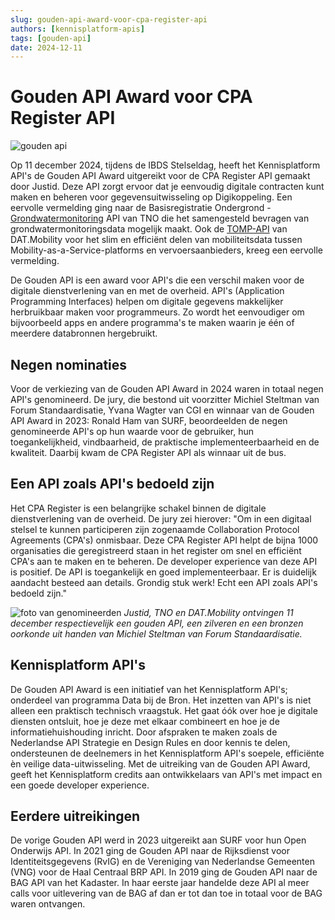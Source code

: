 ```yaml
---
slug: gouden-api-award-voor-cpa-register-api
authors: [kennisplatform-apis]
tags: [gouden-api]
date: 2024-12-11
---
```

# Gouden API Award voor CPA Register API        

![gouden api](https://www.geonovum.nl/uploads/styles/auto_1600/public/image/2024-12/goudenapigroot.jpg?itok=o0rz1M1t)

Op 11 december 2024, tijdens de IBDS Stelseldag, heeft het Kennisplatform API's de Gouden API Award uitgereikt voor de CPA Register API gemaakt door Justid. Deze API zorgt ervoor dat je eenvoudig digitale contracten kunt maken en beheren voor gegevensuitwisseling op Digikoppeling. Een eervolle vermelding ging naar de Basisregistratie Ondergrond - [Grondwatermonitoring](https://www.geonovum.nl/over-geonovum/actueel/data-over-ondergrond-boven-water-halen) API van TNO die het samengesteld bevragen van grondwatermonitoringsdata mogelijk maakt. Ook de [TOMP-API](https://www.geonovum.nl/index.php/over-geonovum/actueel/mobiliteits-api-met-internationale-allures) van DAT.Mobility voor het slim en efficiënt delen van mobiliteitsdata tussen Mobility-as-a-Service-platforms en vervoersaanbieders, kreeg een eervolle vermelding. 

<!-- truncate -->

De Gouden API is een award voor API's die een verschil maken voor de digitale dienstverlening van en met de overheid. API's (Application Programming Interfaces) helpen om digitale gegevens makkelijker herbruikbaar maken voor programmeurs. Zo wordt het eenvoudiger om bijvoorbeeld apps en andere programma's te maken waarin je één of meerdere databronnen hergebruikt. 

## Negen nominaties

Voor de verkiezing van de Gouden API Award in 2024 waren in totaal negen API's genomineerd. De jury, die bestond uit voorzitter Michiel Steltman van Forum Standaardisatie, Yvana Wagter van CGI en winnaar van de Gouden API Award in 2023: Ronald Ham van SURF, beoordeelden de negen genomineerde API's op hun waarde voor de gebruiker, hun toegankelijkheid, vindbaarheid, de praktische implementeerbaarheid en de kwaliteit. Daarbij kwam de CPA Register API als winnaar uit de bus.

## Een API zoals API's bedoeld zijn
Het CPA Register is een belangrijke schakel binnen de digitale dienstverlening van de overheid. De jury zei hierover: "Om in een digitaal stelsel te kunnen participeren zijn zogenaamde Collaboration Protocol Agreements (CPA's) onmisbaar. Deze CPA Register API helpt de bijna 1000 organisaties die geregistreerd staan in het register om snel en efficiënt CPA's aan te maken en te beheren. De developer experience van deze API is positief. De API is toegankelijk en goed implementeerbaar. Er is duidelijk aandacht besteed aan details. Grondig stuk werk! Echt een API zoals API's bedoeld zijn."

![foto van genomineerden](https://www.geonovum.nl/uploads/inline/goudenapi.jpg)
*Justid, TNO en DAT.Mobility ontvingen 11 december respectievelijk een gouden API, een zilveren en een bronzen oorkonde uit handen van Michiel Steltman van Forum Standaardisatie.*

## Kennisplatform API's

De Gouden API Award is een initiatief van het Kennisplatform API's; onderdeel van programma Data bij de Bron. Het inzetten van API's is niet alleen een praktisch technisch vraagstuk. Het gaat óók over hoe je digitale diensten ontsluit, hoe je deze met elkaar combineert en hoe je de informatiehuishouding inricht. Door afspraken te maken zoals de Nederlandse API Strategie en Design Rules en door kennis te delen, ondersteunen de deelnemers in het Kennisplatform API's soepele, efficiënte èn veilige data-uitwisseling. Met de uitreiking van de Gouden API Award, geeft het Kennisplatform credits aan ontwikkelaars van API's met impact en een goede developer experience. 

## Eerdere uitreikingen

De vorige Gouden API werd in 2023 uitgereikt aan SURF voor hun Open Onderwijs API. In 2021 ging de Gouden API naar de Rijksdienst voor Identiteitsgegevens (RvIG) en de Vereniging van Nederlandse Gemeenten (VNG) voor de Haal Centraal BRP API. In 2019 ging de Gouden API naar de BAG API van het Kadaster. In haar eerste jaar handelde deze API al meer calls voor uitlevering van de BAG af dan er tot dan toe in totaal voor de BAG waren ontvangen.